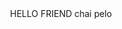
<html>
<head>
    <title>SANTOSH</title>
</head>
<body>
    <center> HELLO FRIEND chai pelo</center>
    </body>
</html>


